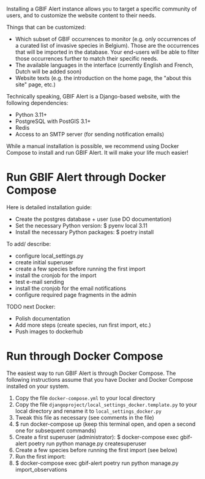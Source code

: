 Installing a GBIF Alert instance allows you to target a specific community of users, and to customize 
the website content to their needs.

Things that can be customized:
- Which subset of GBIF occurrences to monitor (e.g. only occurrences of a curated list of invasive species in Belgium). Those are the occurrences that will be imported in the database. 
Your end-users will be able to filter those occurrences further to match their specific needs.
- The available languages in the interface (currently English and French, Dutch will be added soon)
- Website texts (e.g. the introduction on the home page, the "about this site" page, etc.)

Technically speaking, GBIF Alert is a Django-based website, with the following dependencies:

- Python 3.11+
- PostgreSQL with PostGIS 3.1+
- Redis
- Access to an SMTP server (for sending notification emails)

While a manual installation is possible, we recommend using Docker Compose to install and run GBIF Alert. It will make your life much easier!

# Run GBIF Alert through Docker Compose






Here is detailed installation guide:

- Create the postgres database + user (use DO documentation)
- Set the necessary Python version:
$ pyenv local 3.11
- Install the necessary Python packages:
$ poetry install

To add/ describe:

- configure local_settings.py
- create initial superuser
- create a few species before running the first import
- install the cronjob for the import
- test e-mail sending
- install the cronjob for the email notifications
- configure required page fragments in the admin


TODO next Docker:

- Polish documentation
- Add more steps (create species, run first import, etc.)
- Push images to dockerhub

# Run through Docker Compose

The easiest way to run GBIF Alert is through Docker Compose. The following
instructions assume that you have Docker and Docker Compose installed on your
system.

1. Copy the file `docker-compose.yml` to your local directory
2. Copy the file `djangoproject/local_settings_docker.template.py` to your local directory and rename it to `local_settings_docker.py`
3. Tweak this file as necessary (see comments in the file)
2. $ run docker-compose up (keep this terminal open, and open a second one for subsequent commands)
3. Create a first superuser (administrator):
$ docker-compose exec gbif-alert poetry run python manage.py createsuperuser
4. Create a few species before running the first import (see below)
5. Run the first import:
6. $ docker-compose exec gbif-alert poetry run python manage.py import_observations